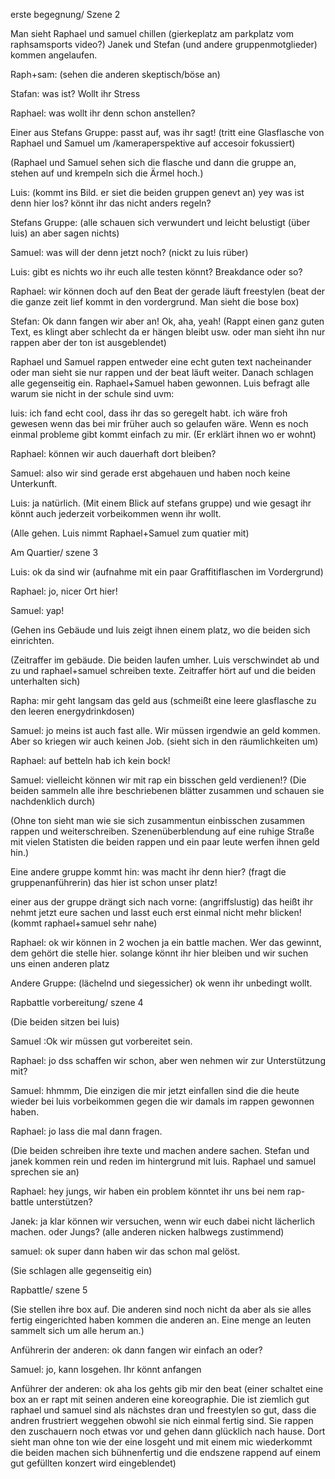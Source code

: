 erste begegnung/ Szene 2



Man sieht Raphael und samuel chillen (gierkeplatz am parkplatz vom raphsamsports video?) Janek und Stefan (und andere gruppenmotglieder) kommen angelaufen.

Raph+sam: (sehen die anderen skeptisch/böse an)



Stafan: was ist? Wollt ihr Stress

Raphael: was wollt ihr denn schon anstellen?

Einer aus Stefans Gruppe: passt auf, was ihr sagt! (tritt eine Glasflasche von Raphael und Samuel um /kameraperspektive auf accesoir fokussiert)

(Raphael und Samuel sehen sich die flasche und dann die gruppe an, stehen auf und krempeln sich die Ärmel hoch.)

Luis: (kommt ins Bild. er siet die beiden gruppen genevt an) yey was ist denn hier los? könnt ihr das nicht anders regeln?

Stefans Gruppe: (alle schauen sich verwundert und leicht belustigt (über luis) an aber sagen nichts)

Samuel: was will der denn jetzt noch? (nickt zu luis rüber)

Luis: gibt es nichts wo ihr euch alle testen könnt? Breakdance oder so?

Raphael: wir können doch auf den Beat der gerade läuft freestylen (beat der die ganze zeit lief kommt in den vordergrund. Man sieht die bose box)

Stefan: Ok dann fangen wir aber an! Ok, aha, yeah! (Rappt einen ganz guten Text, es klingt aber schlecht da er hängen bleibt usw. oder man sieht ihn nur rappen aber der ton ist ausgeblendet)

Raphael und Samuel rappen entweder eine echt guten text nacheinander oder man sieht sie nur rappen und der beat läuft weiter. Danach schlagen alle gegenseitig ein. Raphael+Samuel haben gewonnen. Luis befragt alle warum sie nicht in der schule sind uvm:

luis: ich fand echt cool, dass ihr das so geregelt habt. ich wäre froh gewesen wenn das bei mir früher auch so gelaufen wäre. Wenn es  noch einmal probleme gibt kommt einfach zu mir. (Er erklärt ihnen wo er wohnt)

Raphael: können wir auch dauerhaft dort bleiben?

Samuel: also wir sind gerade erst abgehauen und haben noch keine Unterkunft.

Luis: ja natürlich. (Mit einem Blick auf stefans gruppe) und wie gesagt ihr könnt auch jederzeit vorbeikommen wenn ihr wollt.



(Alle gehen. Luis nimmt Raphael+Samuel zum quatier mit)



Am Quartier/ szene 3



Luis: ok da sind wir (aufnahme mit ein paar Graffitiflaschen im Vordergrund)

Raphael: jo, nicer Ort hier!

Samuel: yap!

(Gehen ins Gebäude und luis zeigt ihnen einem platz, wo die beiden sich einrichten.

(Zeitraffer im gebäude. Die beiden laufen umher. Luis verschwindet ab und zu und raphael+samuel schreiben texte. Zeitraffer hört auf und die beiden unterhalten sich)

Rapha: mir geht langsam das geld aus (schmeißt eine leere glasflasche zu den leeren energydrinkdosen)

Samuel: jo meins ist auch fast alle. Wir müssen irgendwie an geld kommen. Aber so kriegen wir auch keinen Job. (sieht sich in den räumlichkeiten um)

Raphael: auf betteln hab ich kein bock!

Samuel: vielleicht können wir mit rap ein bisschen geld verdienen!? (Die beiden sammeln alle ihre beschriebenen blätter zusammen und schauen sie nachdenklich durch)

(Ohne ton sieht man wie sie sich zusammentun einbisschen zusammen rappen und weiterschreiben. Szenenüberblendung auf eine ruhige Straße mit vielen Statisten die beiden rappen und ein paar leute werfen ihnen geld hin.)





Eine andere gruppe kommt hin: was macht ihr denn hier? (fragt die gruppenanführerin) das hier ist schon unser platz!

einer aus der gruppe drängt sich nach vorne: (angriffslustig) das heißt ihr nehmt jetzt eure sachen und lasst euch erst einmal nicht mehr blicken! (kommt raphael+samuel sehr nahe)



Raphael: ok wir können in 2 wochen ja ein battle machen. Wer das gewinnt, dem gehört die stelle hier. solange könnt ihr hier bleiben und wir suchen uns einen anderen platz

Andere Gruppe: (lächelnd und siegessicher) ok wenn ihr unbedingt wollt.





Rapbattle vorbereitung/ szene 4



(Die beiden sitzen bei luis)



Samuel :Ok wir müssen gut vorbereitet sein.

Raphael: jo dss schaffen wir schon, aber wen nehmen wir zur Unterstützung mit?

Samuel: hhmmm, Die einzigen die mir jetzt einfallen sind die die heute wieder bei luis vorbeikommen gegen die wir damals im rappen gewonnen haben. 

Raphael: jo lass die mal dann fragen.

(Die beiden schreiben ihre texte und machen andere sachen. Stefan und janek kommen rein und reden im hintergrund mit luis. Raphael und samuel sprechen sie an)

Raphael: hey jungs, wir haben ein problem könntet ihr uns bei nem rap-battle unterstützen?

Janek: ja klar können wir versuchen, wenn wir euch dabei nicht lächerlich machen. oder Jungs? (alle anderen nicken halbwegs zustimmend)

samuel: ok super dann haben wir das schon mal gelöst.

(Sie schlagen alle gegenseitig ein)





Rapbattle/ szene 5



(Sie stellen ihre box auf. Die anderen sind noch nicht da aber als sie alles fertig eingerichted haben kommen die anderen an. Eine menge an leuten sammelt sich um alle herum an.)

Anführerin der anderen: ok dann fangen wir einfach an oder?

Samuel: jo, kann losgehen. Ihr könnt anfangen

Anführer der anderen: ok aha los gehts gib mir den beat (einer schaltet eine box an er rapt mit seinen anderen eine koreographie. Die ist ziemlich gut raphael und samuel sind als nächstes dran und freestylen so gut, dass die andren frustriert weggehen obwohl sie nich einmal fertig sind. Sie rappen den zuschauern noch etwas vor und gehen dann glücklich nach hause. Dort sieht man ohne ton wie der eine losgeht und mit einem mic wiederkommt die beiden machen sich bühnenfertig und die endszene rappend auf einem gut gefüllten konzert wird eingeblendet)

